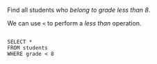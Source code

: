 Find all students who _belong to grade less than 8_.

We can use `<` to perform a _less than_ operation.

<Editor lang="sql" dbName="students1.db">
<code>
SELECT *
FROM students
WHERE grade < 8
</code>
</Editor>